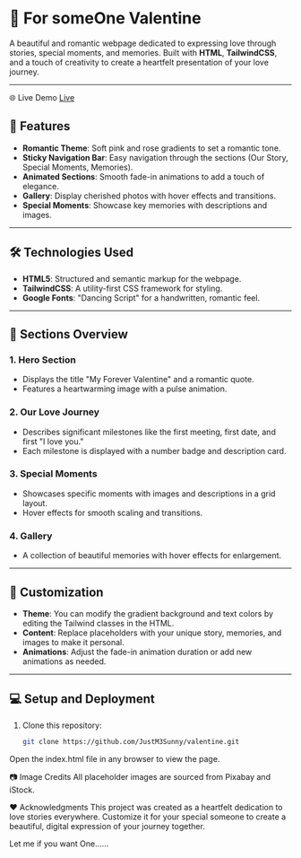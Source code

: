 # 💖 For someOne Valentine

A beautiful and romantic webpage dedicated to expressing love through stories, special moments, and memories. Built with **HTML**, **TailwindCSS**, and a touch of creativity to create a heartfelt presentation of your love journey.

---
🌐 Live Demo [Live](http://lovuu.netlify.app)

## 🌟 Features

- **Romantic Theme**: Soft pink and rose gradients to set a romantic tone.
- **Sticky Navigation Bar**: Easy navigation through the sections (Our Story, Special Moments, Memories).
- **Animated Sections**: Smooth fade-in animations to add a touch of elegance.
- **Gallery**: Display cherished photos with hover effects and transitions.
- **Special Moments**: Showcase key memories with descriptions and images.

---

## 🛠️ Technologies Used

- **HTML5**: Structured and semantic markup for the webpage.
- **TailwindCSS**: A utility-first CSS framework for styling.
- **Google Fonts**: "Dancing Script" for a handwritten, romantic feel.

---

## 📸 Sections Overview

### 1. **Hero Section**
   - Displays the title "My Forever Valentine" and a romantic quote.
   - Features a heartwarming image with a pulse animation.

### 2. **Our Love Journey**
   - Describes significant milestones like the first meeting, first date, and first "I love you."
   - Each milestone is displayed with a number badge and description card.

### 3. **Special Moments**
   - Showcases specific moments with images and descriptions in a grid layout.
   - Hover effects for smooth scaling and transitions.

### 4. **Gallery**
   - A collection of beautiful memories with hover effects for enlargement.

---

## 🎨 Customization

- **Theme**: You can modify the gradient background and text colors by editing the Tailwind classes in the HTML.
- **Content**: Replace placeholders with your unique story, memories, and images to make it personal.
- **Animations**: Adjust the fade-in animation duration or add new animations as needed.

---

## 💻 Setup and Deployment

1. Clone this repository:
   ```bash
   git clone https://github.com/JustM3Sunny/valentine.git

 Open the index.html file in any browser to view the page.

📷 Image Credits
All placeholder images are sourced from Pixabay and iStock.

❤️ Acknowledgments
This project was created as a heartfelt dedication to love stories everywhere. Customize it for your special someone to create a beautiful, digital expression of your journey together.

Let me if you want One......
